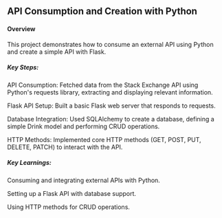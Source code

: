 ## API Consumption and Creation with Python
#### Overview
This project demonstrates how to consume an external API using Python and create a simple API with Flask.

##### Key Steps:
API Consumption: Fetched data from the Stack Exchange API using Python's requests library, extracting and displaying relevant information.

Flask API Setup: Built a basic Flask web server that responds to requests.

Database Integration: Used SQLAlchemy to create a database, defining a simple Drink model and performing CRUD operations.

HTTP Methods: Implemented core HTTP methods (GET, POST, PUT, DELETE, PATCH) to interact with the API.

##### Key Learnings:
Consuming and integrating external APIs with Python.

Setting up a Flask API with database support.

Using HTTP methods for CRUD operations.
